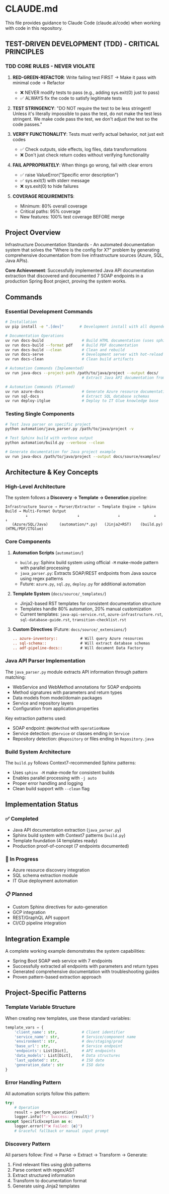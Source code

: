 # CLAUDE.md

This file provides guidance to Claude Code (claude.ai/code) when working with code in this repository.

## TEST-DRIVEN DEVELOPMENT (TDD) - CRITICAL PRINCIPLES

### TDD CORE RULES - NEVER VIOLATE

1. **RED-GREEN-REFACTOR**: Write failing test FIRST → Make it pass with minimal code → Refactor
   - ❌ NEVER modify tests to pass (e.g., adding sys.exit(0) just to pass)
   - ✅ ALWAYS fix the code to satisfy legitimate tests

2. **TEST STRINGENCY**: "DO NOT require the test to be less stringent! Unless it's literally impossible to pass the test, do not make the test less stringent. We make code pass the test, we don't adjust the test so the code passes."

3. **VERIFY FUNCTIONALITY**: Tests must verify actual behavior, not just exit codes
   - ✅ Check outputs, side effects, log files, data transformations
   - ❌ Don't just check return codes without verifying functionality

4. **FAIL APPROPRIATELY**: When things go wrong, fail with clear errors
   - ✅ raise ValueError("Specific error description")
   - ✅ sys.exit(1) with stderr message
   - ❌ sys.exit(0) to hide failures

5. **COVERAGE REQUIREMENTS**:
   - Minimum: 80% overall coverage
   - Critical paths: 95% coverage  
   - New features: 100% test coverage BEFORE merge

## Project Overview

Infrastructure Documentation Standards - An automated documentation system that solves the "Where is the config for X?" problem by generating comprehensive documentation from live infrastructure sources (Azure, SQL, Java APIs).

**Core Achievement**: Successfully implemented Java API documentation extraction that discovered and documented 7 SOAP endpoints in a production Spring Boot project, proving the system works.

## Commands

### Essential Development Commands

```bash
# Installation
uv pip install -e ".[dev]"       # Development install with all dependencies

# Documentation Operations
uv run docs-build                 # Build HTML documentation (uses sphinx -M mode with parallel processing)
uv run docs-build --format pdf    # Build PDF documentation
uv run docs-build --clean         # Clean and rebuild
uv run docs-serve                 # Development server with hot-reload
uv run docs-clean                 # Clean build artifacts

# Automation Commands (Implemented)
uv run java-docs --project-path /path/to/java/project --output docs/
                                  # Extract Java API documentation from source code

# Automation Commands (Planned)
uv run azure-docs                 # Generate Azure resource documentation
uv run sql-docs                   # Extract SQL database schemas
uv run deploy-itglue              # Deploy to IT Glue knowledge base
```

### Testing Single Components

```bash
# Test Java parser on specific project
python automation/java_parser.py /path/to/java/project -v

# Test Sphinx build with verbose output
python automation/build.py --verbose --clean

# Generate documentation for Java project example
uv run java-docs /path/to/java/project --output docs/source/examples/
```

## Architecture & Key Concepts

### High-Level Architecture

The system follows a **Discovery → Template → Generation** pipeline:

```
Infrastructure Source → Parser/Extractor → Template Engine → Sphinx Build → Multi-Format Output
         ↓                      ↓                 ↓               ↓              ↓
   (Azure/SQL/Java)     (automation/*.py)   (Jinja2+RST)    (build.py)    (HTML/PDF/ITGlue)
```

### Core Components

1. **Automation Scripts** (`automation/`)
   - `build.py`: Sphinx build system using official `-M` make-mode pattern with parallel processing
   - `java_parser.py`: Extracts SOAP/REST endpoints from Java source using regex patterns
   - Future: `azure.py`, `sql.py`, `deploy.py` for additional automation

2. **Template System** (`docs/source/_templates/`)
   - Jinja2-based RST templates for consistent documentation structure
   - Templates handle 80% automation, 20% manual customization
   - Current templates: `java-api-service.rst`, `azure-infrastructure.rst`, `sql-database-guide.rst`, `transition-checklist.rst`

3. **Custom Directives** (Future: `docs/source/_extensions/`)
   ```rst
   .. azure-inventory::          # Will query Azure resources
   .. sql-schema::               # Will extract database schemas  
   .. adf-pipeline-docs::        # Will document Data Factory
   ```

### Java API Parser Implementation

The `java_parser.py` module extracts API information through pattern matching:
- WebService and WebMethod annotations for SOAP endpoints
- Method signatures with parameters and return types
- Data models from model/domain packages
- Service and repository layers
- Configuration from application.properties

Key extraction patterns used:
- SOAP endpoint: `@WebMethod` with `operationName`
- Service detection: `@Service` or classes ending in `Service`
- Repository detection: `@Repository` or files ending in `Repository.java`

### Build System Architecture

The `build.py` follows Context7-recommended Sphinx patterns:
- Uses `sphinx -M` make-mode for consistent builds
- Enables parallel processing with `-j auto`
- Proper error handling and logging
- Clean build support with `--clean` flag

## Implementation Status

### ✅ Completed
- Java API documentation extraction (`java_parser.py`)
- Sphinx build system with Context7 patterns (`build.py`)
- Template foundation (4 templates ready)
- Production proof-of-concept (7 endpoints documented)

### 🔄 In Progress
- Azure resource discovery integration
- SQL schema extraction module
- IT Glue deployment automation

### 📋 Planned
- Custom Sphinx directives for auto-generation
- GCP integration
- REST/GraphQL API support
- CI/CD pipeline integration

## Integration Example

A complete working example demonstrates the system capabilities:
- Spring Boot SOAP web service with 7 endpoints
- Successfully extracted all endpoints with parameters and return types
- Generated comprehensive documentation with troubleshooting guides
- Proven pattern-based extraction approach

## Project-Specific Patterns

### Template Variable Structure

When creating new templates, use these standard variables:
```python
template_vars = {
    'client_name': str,           # Client identifier
    'service_name': str,          # Service/component name
    'environment': str,           # dev/staging/prod
    'base_url': str,              # Service endpoint
    'endpoints': List[Dict],      # API endpoints
    'data_models': List[Dict],    # Data structures
    'last_updated': str,          # ISO date
    'generation_date': str        # ISO date
}
```

### Error Handling Pattern

All automation scripts follow this pattern:
```python
try:
    # Operation
    result = perform_operation()
    logger.info(f"✅ Success: {result}")
except SpecificException as e:
    logger.error(f"❌ Failed: {e}")
    # Graceful fallback or manual input prompt
```

### Discovery Pattern

All parsers follow: Find → Parse → Extract → Transform → Generate:
1. Find relevant files using glob patterns
2. Parse content with regex/AST
3. Extract structured information
4. Transform to documentation format
5. Generate using Jinja2 templates